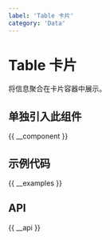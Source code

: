 ```yaml
---
label: 'Table 卡片'
category: 'Data'
---
```


# Table 卡片

将信息聚合在卡片容器中展示。

## 单独引入此组件

{{ __component }}

## 示例代码

{{ __examples }}

## API

{{ __api }}
